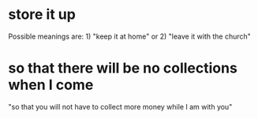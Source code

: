 # store it up

Possible meanings are: 1) "keep it at home" or 2) "leave it with the church"

# so that there will be no collections when I come

"so that you will not have to collect more money while I am with you"

